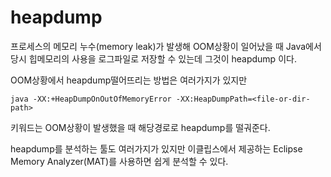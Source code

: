 # heapdump
프로세스의 메모리 누수(memory leak)가 발생해 OOM상황이 일어났을 때 Java에서 당시 힙메모리의 사용을 로그파일로 저장할 수 있는데 그것이 heapdump 이다.

OOM상황에서 heapdump떨어뜨리는 방법은 여러가지가 있지만

```shell
java -XX:+HeapDumpOnOutOfMemoryError -XX:HeapDumpPath=<file-or-dir-path>
```

키워드는 OOM상황이 발생했을 때 해당경로로 heapdump를 떨궈준다. 

heapdump를 분석하는 툴도 여러가지가 있지만 이클립스에서 제공하는 Eclipse Memory Analyzer(MAT)를 사용하면 쉽게 분석할 수 있다.